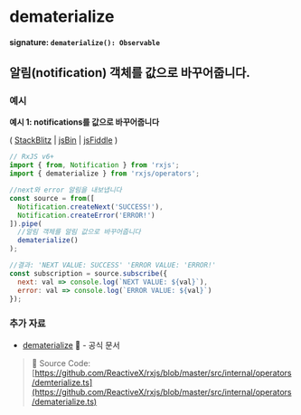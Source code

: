 # dematerialize

#### signature: `dematerialize(): Observable`

## 알림\(notification\) 객체를 값으로 바꾸어줍니다.

### 예시

**예시 1: notifications를 값으로 바꾸어줍니다**

\( [StackBlitz](https://stackblitz.com/edit/typescript-bxdwbg?file=index.ts&devtoolsheight=100) \| [jsBin](http://jsbin.com/vafedocibi/1/edit?js,console) \| [jsFiddle](https://jsfiddle.net/btroncone/jw08mouy/) \)

```javascript
// RxJS v6+
import { from, Notification } from 'rxjs';
import { dematerialize } from 'rxjs/operators';

//next와 error 알림을 내보냅니다
const source = from([
  Notification.createNext('SUCCESS!'),
  Notification.createError('ERROR!')
]).pipe(
  //알림 객체를 알림 값으로 바꾸어줍니다
  dematerialize()
);

//결과: 'NEXT VALUE: SUCCESS' 'ERROR VALUE: 'ERROR!'
const subscription = source.subscribe({
  next: val => console.log(`NEXT VALUE: ${val}`),
  error: val => console.log(`ERROR VALUE: ${val}`)
});
```

### 추가 자료

* [dematerialize](https://rxjs.dev/api/operators/dematerialize) 📰 - 공식 문서

> 📂 Source Code: [https://github.com/ReactiveX/rxjs/blob/master/src/internal/operators/demterialize.ts](https://github.com/ReactiveX/rxjs/blob/master/src/internal/operators/dematerialize.ts)

